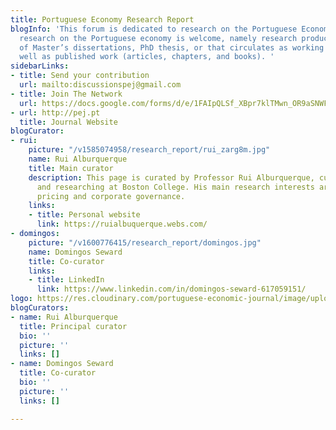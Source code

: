 ```yaml
---
title: Portuguese Economy Research Report
blogInfo: 'This forum is dedicated to research on the Portuguese Economy. All scientific
  research on the Portuguese economy is welcome, namely research produced in the context
  of Master’s dissertations, PhD thesis, or that circulates as working papers, as
  well as published work (articles, chapters, and books). '
sidebarLinks:
- title: Send your contribution
  url: mailto:discussionspej@gmail.com
- title: Join The Network
  url: https://docs.google.com/forms/d/e/1FAIpQLSf_XBpr7klTMwn_OR9aSNWFfmP9m663cqitoLqXwTidfNY9jQ/viewform
- url: http://pej.pt
  title: Journal Website
blogCurator:
- rui:
    picture: "/v1585074958/research_report/rui_zarg8m.jpg"
    name: Rui Alburquerque
    title: Main curator
    description: This page is curated by Professor Rui Alburquerque, currently teaching
      and researching at Boston College. His main research interests are in asset
      pricing and corporate governance.
    links:
    - title: Personal website
      link: https://ruialbuquerque.webs.com/
- domingos:
    picture: "/v1600776415/research_report/domingos.jpg"
    name: Domingos Seward
    title: Co-curator
    links:
    - title: LinkedIn
      link: https://www.linkedin.com/in/domingos-seward-617059151/
logo: https://res.cloudinary.com/portuguese-economic-journal/image/upload/v1585913410/research_report/perr_logo_j8egle.svg
blogCurators:
- name: Rui Alburquerque
  title: Principal curator
  bio: ''
  picture: ''
  links: []
- name: Domingos Seward
  title: Co-curator
  bio: ''
  picture: ''
  links: []

---
```

